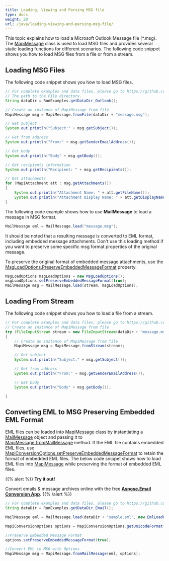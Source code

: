 ```yaml
---
title: Loading, Viewing and Parsing MSG file
type: docs
weight: 20
url: /java/loading-viewing-and-parsing-msg-file/
---
```



This topic explains how to load a Microsoft Outlook Message file (*.msg). The [MapiMessage](https://reference.aspose.com/email/java/com.aspose.email/mapimessage/) class is used to load MSG files and provides several static loading functions for different scenarios. The following code snippet shows you how to load MSG files from a file or from a stream.

## **Loading MSG Files**

The following code snippet shows you how to load MSG files.

~~~Java
// For complete examples and data files, please go to https://github.com/aspose-email/Aspose.Email-for-Java
// The path to the File directory.
String dataDir = RunExamples.getDataDir_Outlook();

// Create an instance of MapiMessage from file
MapiMessage msg = MapiMessage.fromFile(dataDir + "message.msg");

// Get subject
System.out.println("Subject:" + msg.getSubject());

// Get from address
System.out.println("From:" + msg.getSenderEmailAddress());

// Get body
System.out.println("Body" + msg.getBody());

// Get recipients information
System.out.println("Recipient: " + msg.getRecipients());

// Get attachments
for (MapiAttachment att : msg.getAttachments())
{
    System.out.println("Attachment Name: " + att.getFileName());
    System.out.println("Attachment Display Name: " + att.getDisplayName());
}
~~~

The following code example shows how to use **MailMessage** to load a message in MSG format.

```Java
MailMessage eml = MailMessage.load("message.msg");
```

It should be noted that a resulting message is converted to EML format, including embedded message attachments. Don't use this loading method if you want to preserve some specific msg format properties of the original message.

To preserve the original format of embedded message attachments, use the [MsgLoadOptions.PreserveEmbeddedMessageFormat](https://reference.aspose.com/email/java/com.aspose.email/loadoptions/#getPreserveEmbeddedMessageFormat--) property.

```Java
MsgLoadOptions msgLoadOptions = new MsgLoadOptions();
msgLoadOptions.setPreserveEmbeddedMessageFormat(true);
MailMessage msg = MailMessage.load(stream, msgLoadOptions);
```

## **Loading From Stream**

The following code snippet shows you how to load a file from a stream.

~~~Java
// For complete examples and data files, please go to https://github.com/aspose-email/Aspose.Email-for-Java
// Create an instance of MapiMessage from file
try (FileInputStream stream = new FileInputStream(dataDir + "message.msg"))
{
    // Create an instance of MapiMessage from file
    MapiMessage msg = MapiMessage.fromStream(stream);

    // Get subject
    System.out.println("Subject:" + msg.getSubject());

    // Get from address
    System.out.println("From:" + msg.getSenderEmailAddress());

    // Get body
    System.out.println("Body" + msg.getBody());

}
~~~

## **Converting EML to MSG Preserving Embedded EML Format**

EML files can be loaded into [MapiMessage](https://reference.aspose.com/email/java/com.aspose.email/mapimessage/) class by instantiating a [MailMessage](https://reference.aspose.com/email/java/com.aspose.email/mailmessage/#getHtmlBody()) object and passing it to [MapiMessage.fromMailMessage](https://reference.aspose.com/email/java/com.aspose.email/mapimessage/#fromMailMessage-java.lang.String-) method. If the EML file contains embedded EML files, use [MapiConversionOptions.setPreserveEmbeddedMessageFormat](https://reference.aspose.com/email/java/com.aspose.email/mapiconversionoptions/#setPreserveEmbeddedMessageFormat-boolean-) to retain the format of embedded EML files. The below code snippet shows how to load EML files into [MapiMessage](https://reference.aspose.com/email/java/com.aspose.email/mapimessage/) while preserving the format of embedded EML files.

{{% alert %}}
**Try it out!**

Convert emails & message archives online with the free [**Aspose.Email Conversion App**](https://products.aspose.app/email/Conversion).
{{% /alert %}}

~~~Java
// For complete examples and data files, please go to https://github.com/aspose-email/Aspose.Email-for-Java
String dataDir = RunExamples.getDataDir_Email();

MailMessage eml = MailMessage.load(dataDir + "sample.eml", new EmlLoadOptions());

MapiConversionOptions options = MapiConversionOptions.getUnicodeFormat();

//Preserve Embedded Message Format
options.setPreserveEmbeddedMessageFormat(true);

//Convert EML to MSG with Options
MapiMessage msg = MapiMessage.fromMailMessage(eml, options);
~~~
